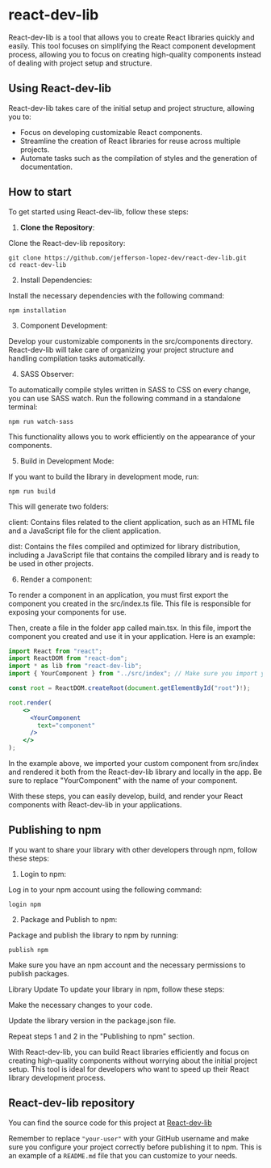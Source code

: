 # react-dev-lib

React-dev-lib is a tool that allows you to create React libraries quickly and easily. This tool focuses on simplifying the React component development process, allowing you to focus on creating high-quality components instead of dealing with project setup and structure.

## Using React-dev-lib

React-dev-lib takes care of the initial setup and project structure, allowing you to:

- Focus on developing customizable React components.
- Streamline the creation of React libraries for reuse across multiple projects.
- Automate tasks such as the compilation of styles and the generation of documentation.

## How to start

To get started using React-dev-lib, follow these steps:

1. **Clone the Repository**:

Clone the React-dev-lib repository:

```shell
git clone https://github.com/jefferson-lopez-dev/react-dev-lib.git
cd react-dev-lib
```

2. Install Dependencies:

Install the necessary dependencies with the following command:

```shell
npm installation
```

3. Component Development:

Develop your customizable components in the src/components directory. React-dev-lib will take care of organizing your project structure and handling compilation tasks automatically.

4. SASS Observer:

To automatically compile styles written in SASS to CSS on every change, you can use SASS watch. Run the following command in a standalone terminal:

```shell
npm run watch-sass
```

This functionality allows you to work efficiently on the appearance of your components.

5. Build in Development Mode:

If you want to build the library in development mode, run:

```shell
npm run build
```

This will generate two folders:

client: Contains files related to the client application, such as an HTML file and a JavaScript file for the client application.

dist: Contains the files compiled and optimized for library distribution, including a JavaScript file that contains the compiled library and is ready to be used in other projects.

6. Render a component:

To render a component in an application, you must first export the component you created in the src/index.ts file. This file is responsible for exposing your components for use.

Then, create a file in the folder app called main.tsx. In this file, import the component you created and use it in your application. Here is an example:

```jsx
import React from "react";
import ReactDOM from "react-dom";
import * as lib from "react-dev-lib";
import { YourComponent } from "../src/index"; // Make sure you import your component here

const root = ReactDOM.createRoot(document.getElementById("root")!);

root.render(
    <>
      <YourComponent
        text="component"
      />
    </>
);

```

In the example above, we imported your custom component from src/index and rendered it both from the React-dev-lib library and locally in the app. Be sure to replace "YourComponent" with the name of your component.

With these steps, you can easily develop, build, and render your React components with React-dev-lib in your applications.

## Publishing to npm

If you want to share your library with other developers through npm, follow these steps:

1. Login to npm:

Log in to your npm account using the following command:

```shell
login npm
```

2. Package and Publish to npm:

Package and publish the library to npm by running:

```shell
publish npm
```

Make sure you have an npm account and the necessary permissions to publish packages.

Library Update
To update your library in npm, follow these steps:

Make the necessary changes to your code.

Update the library version in the package.json file.

Repeat steps 1 and 2 in the "Publishing to npm" section.

With React-dev-lib, you can build React libraries efficiently and focus on creating high-quality components without worrying about the initial project setup. This tool is ideal for developers who want to speed up their React library development process.

## React-dev-lib repository

You can find the source code for this project at [React-dev-lib](https://github.com/jefferson-lopez-dev/react-dev-lib.git)

Remember to replace `"your-user"` with your GitHub username and make sure you configure your project correctly before publishing it to npm. This is an example of a `README.md` file that you can customize to your needs.
